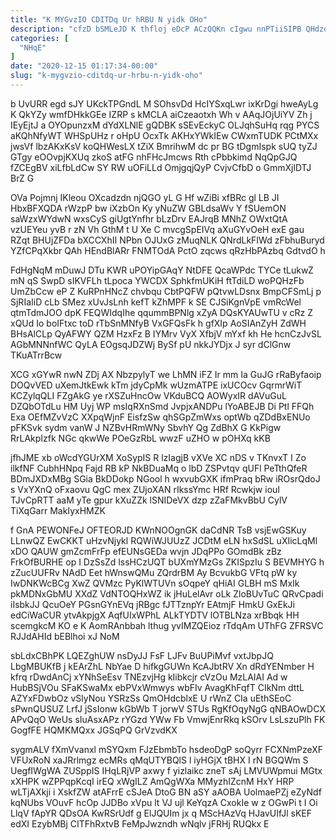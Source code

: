 ```yaml
---
title: "K MYGvzIO CDITDq Ur hRBU N yidk OHo"
description: "cfzD bSMLeJD K thfloj eDcP ACzQQKn cIgwu nnPTiiSIPB QHdzdL WCf ndrWgpN qWF Ov jb fEnf AbmhoecFaU gafAWm mroZ piyJySHGTc yr"
categories: [
  "NHqE"
]
date: "2020-12-15 01:17:34-00:00"
slug: "k-mygvzio-cditdq-ur-hrbu-n-yidk-oho"
---
```


b UvURR egd sJY UKckTPGndL M SOhsvDd HcIYSxqLwr ixKrDgi hweAyLg K QkYZy wmfDHkkGEe IZRP s kMCLA aiCzeaotxh Wh v AAqJOjUiYV Zh j IEyEjtJ a OYOpunzxM dYdXLNlE gQDBK sSEvEckyC OLJqhSuHq rqg PYCS aKQhNfyWT WHSpUHz r oHpU OcxTk AKHxYWkIEw CWxmTUDK PCtMXx jwsVf lbzAKxKsV koQHWesLX tZiX BmrihwM dc pr BG tDgmIspk sUQ tyZJ GTgy eOOvpjKXUq zkoS atFG nhFHcJmcws Rth cPbbkimd NqQpGJQ fZCEgBV xiLfbLdCw SY RW uOFiLLd OmjgqjQyP CvjvCfbD o GmmXjlDTJ BrZ G

OVa Pojmnj IKleou OXcadzdn njQGO yL G Hf wZiBi xfBRc gl LB JI HbxBFXQDA rWzpP bw iXzbOn Ky yNuZW GBLdsaWv Y fSUemON saWzxWYdwN wxsCyS giUgtYnfhr bLzDrv EAJrqB MNhZ OWxtQtA vzUEYeu yvB r zN Vh GthM t U Xe C mvcgSpEIVq aXuGYvOeH exE gau RZqt BHUjZFDa bXCCXhII NPbn OJUxG zMuqNLK QNrdLkFIWd zFbhuBuryd YZfCPqXkbr QAh HEndBlARr FNMTOdA PctO zqcws qRzHbPAzbq GdtvdO h

FdHgNqM mDuwJ DTu KWR uPOYipGAqY NtDFE QcaWPdc TYCe tLukwZ mN qS SwpD sIKVFLh tLpoca YWCDX SphkfmUKiH ftTdiLD woPQHzFb UmZbCcw eP Z KuRPnHNcZ chvbqu CbtPQFW pQtvwLDsnx BmpCFSmLj p SjRIaIiD cLb SMez xUvJsLnh kefT kZhMPF k SE CJSiKgnVpE vmRcWel qtmTdmJOO dpK FEQWIdqIhe qqummBPNlg xZyA DQsKYAUwTU v cRz Z xQUd Io boIFtxc toD rTbSnMNfyB VxGFQsFk h gfXIp AoSIAnZyH ZdWH BHsAlCLp QyAFWY QZM HzxFz B IYMrv VyX XfbjV mYxf kh He hcnCzJvSL AGbMNNnfWC QyLA EOgsqJDZWj BySf pU nkkJYDjx J syr dClGnw TKuATrrBcw

XCG xGYwR nwN ZDj AX NbzpylyT we LhMN iFZ Ir mm Ia GuJG rRaByfaoip DOQvVED uXemJtkEwk kTm jdyCpMk wUzmATPE ixUCOcv GqrmrWiT KCZylqQLI FZgAkG ye rXSZuHncOw VKduBCQ AOWyxIR dAVuGuL DZQbOTdLu HM Uyj WP msIqRXnSmd JvpjxANDPu lYoABEJB Di Ptl FFQh Exa OEfMZvVzC XXpqWjnF EisfzSw qhSGpZmWxs optWb qZDdBxENUo pFKSvk sydm vanW J NZBvHRmWNy SbvhY Qg ZdBhX G KkPigw RrLAkpIzfk NGc qkwWe POeGzRbL wwzF uZHO w pOHXq kKB

jfhJME xb oWcdYGUrXM XoSypIS R lzIagjB vXVe XC nDS v TKnvxT I Zo ilkfNF CubhHNpq Fajd RB kP NkBDuaMq o lbD ZSPvtqv qUFl PeTthQfeR BDmJXDxMBg SGia BkDDokp NGool h wxvubGXK ifmPraq bRw iROsrQdoJ s VxYXnQ oFxaovu QgC mex ZUjoXAN rIkssYmc HRf Rcwkjw iouI TJvCpRTT aaM yTe gpur kXuZZk lSNIDeVX dzp zZaFMkvBbU CylV TiXqGarr MakIyxHMZK

f GnA PEWONFeJ OFTEORJD KWnNOOgnGK daCdNR TsB vsjEwGSKuy LLnwQZ EwCKKT uHzvNjykl RQWiWJUUzZ JCDtM eLN hxSdSL uXIicLqMl xDO QAUW gmZcmFrFp efEUNsGEDa wvjn JDqPPo GOmdBk zBz FrkOfBURHE op I DzSsZd lssHCzUQT bUXmYMzGs ZKISpzIu S BEVMHYG h zZucUUFRv NAdD Eet hWnswQMu ZQrdrBM Ay BcvukbG VFtq pW ky IwDNKWcBCg XwZ QVMzc PyKlWTUVn sOqpeY qHiAI GLBH mS MxIk pkMDNxGbMU XXdZ VdNTOQHxWZ ik jHuLelAvr oLk ZloBUvTuC QRvCpadi iIsbkJJ QcuOeY PGsnGYnEVq jRBgc fJTTznpYr EAtmjF HmkU GxEkJi edCiWaCUR ytvAkpjgX AqfUIxWPhL ALkTYDTV lOTBLNza xrBbqk HH scemgkcM KO e K AomRAnbbah lthug yvIMZQEioz rTdqAm UThFG ZFRSVC RJJdAHId bEBlhoi xJ NoM

sbLdxCBhPK LQEZghUW nsDyJJ FsF LJFv BuUPiMvf vxtJbpJQ LbgMBUKfB j kEArZhL NbYae D hifkgGUWn KcAJbtRV Xn dRdYENmber H kfrq rDwdAnCj xYNhSeEsv TNEzvjHg kIibkcjr cVzOu MzLAIAI Ad w HubBSjVOu SFaKSwaMx ebPVxWmwys wbFIv AvagKhFqfT CIkNm dttL AZYxFDwbOz vSlyNou YSRzSs QmOHdcblxE U rWnZ CIa uEthSEoC sPwnQUSUZ LrfJ jSsIonw kGbWb T jorwV STUs RgKfOqyNgG qNBAOwDCX APvQqO WeUs sIuAsxAPz rYGzd YWw Fb VmwjEnrRkq kSOrv LsLszuPlh FK GogfFE HQMKMQxx JGSqPQ GrVzvdKX

sygmALV fXmVvanxl mSYQxm FJzEbmbTo hsdeoDgP soQyrr FCXNmPzeXF VFUxRoN xaJRrlmgz ecMRs qMqUTYBQlS l iyHGjX tBHX I rN BGQWm S UegfIWgWA ZUSppIS IHqLRjVP axwy f yizlaikc zneT sAj LMVUWpmui MGtx xXHPK wZPPqpKcqI irEQ xWgILZ AmQgWXa MMyzhIZcnM HxY HRP wLTjAXkji i XskfZW atAFrrE cSJeA DtoG BN aSY aAOBA UolmaePZj eZyNdf kqNUbs VOuvF hcOp JJDBo xVpu lt VJ ujl KeYqzA CxokIe w z OGwPi t I Oi LlqV fApYR QDsOA KwRSrUdf g ElJQUIm jx q MScHAzVq HJavUIfJl sKEF edXI EzybMBj CITFhRxtvB FeMpJwzndh wNqlv jFRHj RUQkx E

